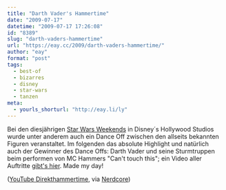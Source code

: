 ```yaml
---
title: "Darth Vader's Hammertime"
date: "2009-07-17"
datetime: "2009-07-17 17:26:08"
id: "8389"
slug: "darth-vaders-hammertime"
url: "https://eay.cc/2009/darth-vaders-hammertime/"
author: "eay"
format: "post"
tags:
  - best-of
  - bizarres
  - disney
  - star-wars
  - tanzen
meta:
  - yourls_shorturl: "http://eay.li/ly"
---
```


Bei den diesjährigen [Star Wars Weekends](//eay.cc/2009/star-wars-weekends-poster/) in Disney´s Hollywood Studios wurde unter anderem auch ein Dance Off zwischen den allseits bekannten Figuren veranstaltet. Im folgenden das absolute Highlight und natürlich auch der Gewinner des Dance Offs: Darth Vader und seine Sturmtruppen beim performen von MC Hammers "Can't touch this"; ein Video aller Auftritte [gibt's hier](http://www.youtube.com/watch?v=2wfiEi_ywj8). Made my day!

 ([YouTube Direkthammertime](http://www.youtube.com/watch?v=vIRQf0S3oD0), via [Nerdcore](http://www.nerdcore.de/wp/2009/07/17/vaders-hammertime/))

